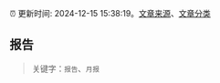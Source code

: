 :alarm_clock: 更新时间: 2024-12-15 15:38:19。[文章来源](/README.md)、[文章分类](/TAGS.md)

## 报告


> 关键字：`报告`、`月报`



